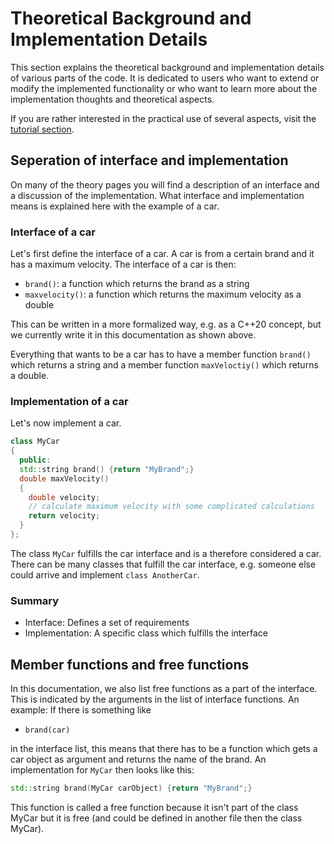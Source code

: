 # Theoretical Background and Implementation Details

This section explains the theoretical background and implementation details 
of various parts of the code. It is dedicated to users who want to extend
or modify the implemented functionality or who want to learn more about 
the implementation thoughts and theoretical aspects.

If you are rather interested in the practical use of several aspects, visit
the [tutorial section](../tutorials/tutorialsOverview.md).

## Seperation of interface and implementation
On many of the theory pages you will find a description of an interface and 
a discussion of the implementation. What interface and implementation means is 
explained here with the example of a car.

### Interface of a car
Let's first define the interface of a car. A car is from a certain brand and it 
has a maximum velocity. The interface of a car is then:

- `brand()`: a function which returns the brand as a string
- `maxvelocity()`: a function which returns the maximum velocity as a double

This can be written in a more formalized way, e.g. as a C++20 concept, but we currently write it 
in this documentation as shown above.

Everything that wants to be a car has to have a member function `brand()` which
returns a string and a member function `maxVeloctiy()` which returns a double.

### Implementation of a car
Let's now implement a car.
```cpp
class MyCar
{
  public:
  std::string brand() {return "MyBrand";}
  double maxVelocity() 
  {
    double velocity;
    // calculate maximum velocity with some complicated calculations
    return velocity;
  }
};
```
The class `MyCar` fulfills the car interface and is a therefore considered a car.
There can be many classes that fulfill the car interface, e.g. someone else could
arrive and implement `class AnotherCar`.

### Summary
- Interface: Defines a set of requirements
- Implementation: A specific class which fulfills the interface

## Member functions and free functions
In this documentation, we also list free functions as a part of the interface. This is indicated
by the arguments in the list of interface functions. An example: If there is something like

- `brand(car)`

in the interface list, this means that there has to be a function which gets a car object as argument
and returns the name of the brand. An implementation for `MyCar` then looks like this:
```cpp
std::string brand(MyCar carObject) {return "MyBrand";}
```
This function is called a free function because it isn't part of the class MyCar but it is free
(and could be defined in another file then the class MyCar).